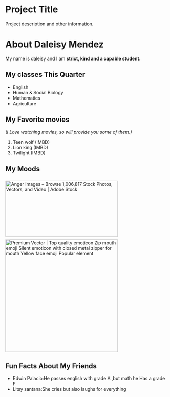 <!DOCTYPE html>
<html>
<body>
<h1>Project Title</h1>
<p>Project description and other information.</p>

<!-- Other content -->

<h1>About Daleisy Mendez</h1>
<p>My name is daleisy and I am <b>strict, kind and a capable student.</b></p>

<h2>My classes This Quarter</h2>
<ul>
    <li>English</li>
    <li>Human & Social Biology</li>
    <li>Mathematics</li>
    <li>Agriculture</li>
</ul>
<h2>My Favorite movies</h2>
<em>(I Love watching movies, so will provide you some of them.)</em>
  <ol>
    <li> Teen wolf (IMBD)</li>
    <li>Lion king (IMBD)</li>
    <li> Twilight (IMBD)</li>
  </ol>
  <h2> My Moods</h2>
  <img src="https://t4.ftcdn.net/jpg/09/60/92/01/360_F_960920190_fHc3vClgC6T7ysZMkXdA9zEmJk6I1HDV.jpg" jsaction="" class="sFlh5c FyHeAf iPVvYb" style="max-width: 720px; height: 176px; margin: 6.5px 0px; width: 351px;" alt="Anger Images – Browse 1,006,817 Stock Photos, Vectors, and Video | Adobe  Stock" jsname="kn3ccd" aria-hidden="false">
  <img src="https://encrypted-tbn0.gstatic.com/images?q=tbn:ANd9GcQvBEglJ8a-UzlT_J-UO2DrVgNtINu2MuI9kQh9xEO0j_b8WFEvtGnyuZcfffRS__aC4dM&amp;usqp=CAU" class="sFlh5c FyHeAf" alt="Premium Vector | Top quality emoticon Zip mouth emoji Silent emoticon with  closed metal zipper for mouth Yellow face emoji Popular element" jsname="JuXqh" style="max-width: 360px; height: 352px; margin: 1px 0px; width: 351px;" data-ilt="1739992485229">
  <h2>Fun Facts About My Friends</h2>
  <ul>
    <li>Edwin Palacio:He passes english with grade A ,but math he Has a grade F</li>
    <li>Litsy santana:She cries but also laughs for everything</li>
  </ul>
   

